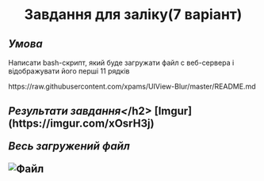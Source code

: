 
<h1 align = 'center'> Завдання для заліку(7 варіант) </h1>
<h2><i>Умова</i></h2>
<p>Написати bash-скрипт, який буде загружати файл с веб-сервера і відображувати його перші 11 рядків</p>
https://raw.githubusercontent.com/xpams/UIView-Blur/master/README.md
<h2><i>Результати завдання<</i>/h2>
[Imgur](https://imgur.com/xOsrH3j)
<p><i>Весь загружений файл</i></p>
<p><img src="https://imgur.com/8FAqhqs" alt="Файл"></p>



